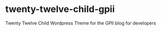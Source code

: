 twenty-twelve-child-gpii
========================

Twenty Twelve Child Wordpress Theme for the GPII blog for developers
